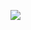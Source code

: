 ![](https://lh3.googleusercontent.com/pw/AM-JKLWUn9YI7GmTACpi-qedXlo-a6w5E_E73LObwdAzpv4s_V2IpfZKQ8b1bUHtxcoLlHOq6sAYThAMKYs7m8OrlQUqq_aLkPML7L1KMw2QGp0nTaam3aJyawkoFLlpRhqUzjrTxXZ10la83yU0vB6cIkNd6Q=w1451-h555-no?authuser=0)